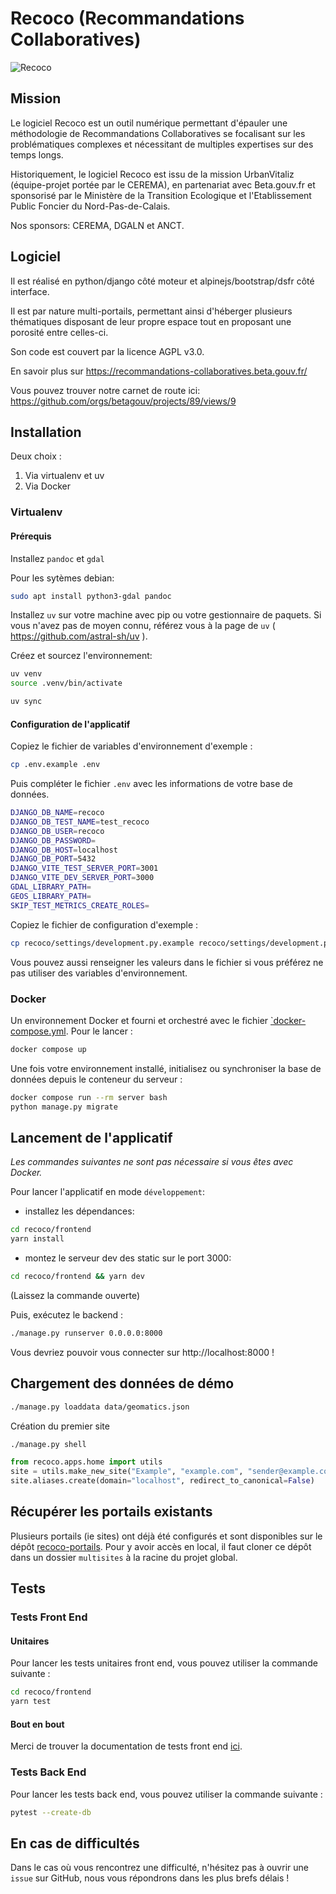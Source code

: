 # Recoco (Recommandations Collaboratives)

![Recoco](logo.png)

## Mission

Le logiciel Recoco est un outil numérique permettant d'épauler une méthodologie de
Recommandations Collaboratives se focalisant sur les problématiques complexes et nécessitant
de multiples expertises sur des temps longs.

Historiquement, le logiciel Recoco est issu de la mission UrbanVitaliz (équipe-projet portée
par le CEREMA), en partenariat avec Beta.gouv.fr et sponsorisé par le Ministère
de la Transition Ecologique et l'Etablissement Public Foncier du
Nord-Pas-de-Calais.

Nos sponsors: CEREMA, DGALN et ANCT.

## Logiciel

Il est réalisé en python/django côté moteur et alpinejs/bootstrap/dsfr côté interface.

Il est par nature multi-portails, permettant ainsi d'héberger plusieurs
thématiques disposant de leur propre espace tout en proposant une porosité entre
celles-ci.

Son code est couvert par la licence AGPL v3.0.

En savoir plus sur https://recommandations-collaboratives.beta.gouv.fr/

Vous pouvez trouver notre carnet de route ici: https://github.com/orgs/betagouv/projects/89/views/9

## Installation

Deux choix :

1.  Via virtualenv et uv
2.  Via Docker

### Virtualenv

#### Prérequis

Installez `pandoc` et `gdal`

Pour les sytèmes debian:
  
```sh
sudo apt install python3-gdal pandoc
```

Installez `uv` sur votre machine avec pip ou votre gestionnaire de paquets. Si vous n'avez pas de moyen connu, référez vous à la page de `uv` ( https://github.com/astral-sh/uv ).

Créez et sourcez l'environnement:

```sh
uv venv
source .venv/bin/activate
```

```sh
uv sync
```

#### Configuration de l'applicatif

Copiez le fichier de variables d'environnement d'exemple :

```sh
cp .env.example .env
```

Puis compléter le fichier `.env` avec les informations de votre base de données.

```bash
DJANGO_DB_NAME=recoco
DJANGO_DB_TEST_NAME=test_recoco
DJANGO_DB_USER=recoco
DJANGO_DB_PASSWORD=
DJANGO_DB_HOST=localhost
DJANGO_DB_PORT=5432
DJANGO_VITE_TEST_SERVER_PORT=3001
DJANGO_VITE_DEV_SERVER_PORT=3000
GDAL_LIBRARY_PATH=
GEOS_LIBRARY_PATH=
SKIP_TEST_METRICS_CREATE_ROLES=
```

Copiez le fichier de configuration d'exemple :

```sh
cp recoco/settings/development.py.example recoco/settings/development.py
```

Vous pouvez aussi renseigner les valeurs dans le fichier si vous préférez ne pas utiliser des variables d'environnement.

### Docker

Un environnement Docker et fourni et orchestré avec le fichier
[`docker-compose.yml](./docker-compose.yml). Pour le lancer :

```sh
docker compose up
```

Une fois votre environnement installé, initialisez ou synchroniser la
base de données depuis le conteneur du serveur :

```sh
docker compose run --rm server bash
python manage.py migrate
```

## Lancement de l'applicatif

_Les commandes suivantes ne sont pas nécessaire si vous êtes avec Docker._

Pour lancer l'applicatif en mode `développement`:

- installez les dépendances:

```sh
cd recoco/frontend
yarn install
```

- montez le serveur dev des static sur le port 3000:

```sh
cd recoco/frontend && yarn dev
```

(Laissez la commande ouverte)

Puis, exécutez le backend :

```sh
./manage.py runserver 0.0.0.0:8000
```

Vous devriez pouvoir vous connecter sur http://localhost:8000 !

## Chargement des données de démo

```bash
./manage.py loaddata data/geomatics.json
```

Création du premier site

```bash
./manage.py shell
```

```python
from recoco.apps.home import utils
site = utils.make_new_site("Example", "example.com", "sender@example.com", "Sender", "noreply@example.com", "postal adress")
site.aliases.create(domain="localhost", redirect_to_canonical=False)
```

## Récupérer les portails existants
Plusieurs portails (ie sites) ont déjà été configurés et sont disponibles sur le dépôt [recoco-portails](https://github.com/betagouv/recoco-portails). Pour y avoir accès en local, il faut cloner ce dépôt dans un dossier `multisites` à la racine du projet global.

## Tests

### Tests Front End

#### Unitaires

Pour lancer les tests unitaires front end, vous pouvez utiliser la commande suivante :

```sh
cd recoco/frontend
yarn test
```

#### Bout en bout

Merci de trouver la documentation de tests front end [ici](./frontend_tests/README.md).

### Tests Back End

Pour lancer les tests back end, vous pouvez utiliser la commande suivante :

```sh
pytest --create-db
```

## En cas de difficultés

Dans le cas où vous rencontrez une difficulté, n'hésitez pas à ouvrir une `issue` sur
GitHub, nous vous répondrons dans les plus brefs délais !
